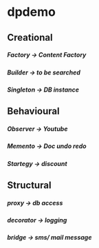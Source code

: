 # dpdemo

## Creational 
##### Factory -> Content Factory
##### Builder -> to be searched
##### Singleton -> DB instance

## Behavioural
##### Observer -> Youtube
##### Memento -> Doc undo redo
##### Startegy -> discount

## Structural
##### proxy -> db access
##### decorator -> logging
##### bridge -> sms/ mail message
